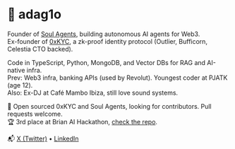 # 🧠 adag1o

Founder of [Soul Agents](https://soulagents.io), building autonomous AI agents for Web3.  
Ex-founder of [0xKYC](https://0xkyc.id), a zk-proof identity protocol (Outlier, Bufficorn, Celestia CTO backed).

Code in TypeScript, Python, MongoDB, and Vector DBs for RAG and AI-native infra.  
Prev: Web3 infra, banking APIs (used by Revolut). Youngest coder at PJATK (age 12).  
Also: Ex-DJ at Café Mambo Ibiza, still love sound systems.

🎯 Open sourced 0xKYC and Soul Agents, looking for contributors. Pull requests welcome.  
🏆 3rd place at Brian AI Hackathon, [check the repo](https://github.com/adag1oeth/trading).

📬 [X (Twitter)](https://x.com/adag1oeth) • [LinkedIn](https://linkedin.com/in/adag1oeth)
